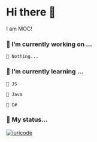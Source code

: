 # Hi there 👋

I am MOC!

### 🔭 I’m currently working on ...
    📄 Nothing...
       
### 🌱 I’m currently learning ...
    📍 JS
  
    📍 Java
  
    📍 C#
    
### 💾 My status...

[![iuricode](https://github-readme-stats.vercel.app/api/top-langs/?username=M0C-Dev&hide=html&layout=compact&theme=default)](https://github.com/M0C-Dev)

<!--
**M0C-Dev/M0C-Dev** is a ✨ _special_ ✨ repository because its `README.md` (this file) appears on your GitHub profile.

Here are some ideas to get you started:

- 🔭 I’m currently working on ...
- 🌱 I’m currently learning ...
- 👯 I’m looking to collaborate on ...
- 🤔 I’m looking for help with ...
- 💬 Ask me about ...
- 📫 How to reach me: ...
- 😄 Pronouns: ...
- ⚡ Fun fact: ...
-->
